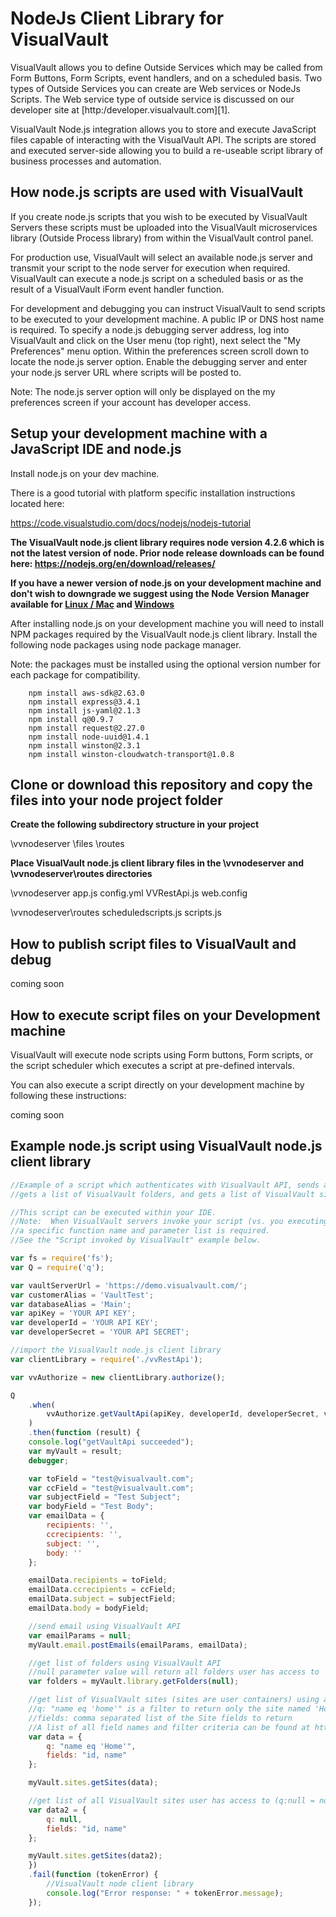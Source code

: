 

NodeJs Client Library for VisualVault
=====================================

VisualVault allows you to define Outside Services which may be called from Form Buttons, Form Scripts, event handlers, and on a scheduled basis.  Two types of Outside Services you can create are Web services or NodeJs Scripts.  The Web service type of outside service is discussed on our developer site at [http:/developer.visualvault.com][1].  

VisualVault Node.js integration allows you to store and execute JavaScript files capable of interacting with the VisualVault API. The scripts are stored and executed server-side allowing you to build a re-useable script library of business processes and automation.

How node.js scripts are used with VisualVault
------

If you create node.js scripts that you wish to be executed by VisualVault Servers these scripts must be uploaded into the VisualVault microservices library (Outside Process library) from within the VisualVault control panel.

For production use, VisualVault will select an available node.js server and transmit your script to the node server for execution when required.  VisualVault can execute a node.js script on a scheduled basis or as the result of a VisualVault iForm event handler function.

For development and debugging you can instruct VisualVault to send scripts to be executed to your development machine.  A public IP or DNS host name is required.  To specify a node.js debugging server address, log into VisualVault and click on the User menu (top right), next select the "My Preferences" menu option.  Within the preferences screen scroll down to locate the node.js server option.  Enable the debugging server and enter your node.js server URL where scripts will be posted to.

Note:  The node.js server option will only be displayed on the my preferences screen if your account has developer access.

Setup your development machine with a JavaScript IDE and node.js
------

Install node.js on your dev machine.  

There is a good tutorial with platform specific installation instructions located here:

https://code.visualstudio.com/docs/nodejs/nodejs-tutorial

**The VisualVault node.js client library requires node version 4.2.6 which is not the latest version of node.  Prior node release downloads can be found here:  https://nodejs.org/en/download/releases/**

**If you have a newer version of node.js on your development machine and don't wish to downgrade we suggest using the Node Version Manager available for [Linux / Mac](https://github.com/creationix/nvm) and [Windows](https://github.com/coreybutler/nvm-windows)**



After installing node.js on your development machine you will need to install NPM packages required by the VisualVault node.js client library.  Install the following node packages using node package manager.  

Note: the packages must be installed using the optional version number for each package for compatibility.
```shell
    npm install aws-sdk@2.63.0
    npm install express@3.4.1
    npm install js-yaml@2.1.3
    npm install q@0.9.7
    npm install request@2.27.0
    npm install node-uuid@1.4.1
    npm install winston@2.3.1
    npm install winston-cloudwatch-transport@1.0.8
```
Clone or download this repository and copy the files into your node project folder
 ------

 **Create the following subdirectory structure in your project**

\vvnodeserver
    \files
    \routes

**Place VisualVault node.js client library files in the \vvnodeserver and \vvnodeserver\routes directories**

\vvnodeserver
    app.js
    config.yml
    VVRestApi.js
    web.config

\vvnodeserver\routes
    scheduledscripts.js
    scripts.js

How to publish script files to VisualVault and debug
------

coming soon

How to execute script files on your Development machine
------

VisualVault will execute node scripts using Form buttons, Form scripts, or the script scheduler which executes a script at pre-defined intervals.

You can also execute a script directly on your development machine by following these instructions:

coming soon
    
 Example node.js script using VisualVault node.js client library
 ------

```javascript
//Example of a script which authenticates with VisualVault API, sends an email, 
//gets a list of VisualVault folders, and gets a list of VisualVault sites

//This script can be executed within your IDE.  
//Note:  When VisualVault servers invoke your script (vs. you executing the script) 
//a specific function name and parameter list is required.  
//See the "Script invoked by VisualVault" example below.

var fs = require('fs');
var Q = require('q');

var vaultServerUrl = 'https://demo.visualvault.com/';
var customerAlias = 'VaultTest';
var databaseAlias = 'Main';
var apiKey = 'YOUR API KEY';
var developerId = 'YOUR API KEY';
var developerSecret = 'YOUR API SECRET';

//import the VisualVault node.js client library
var clientLibrary = require('./vvRestApi');

var vvAuthorize = new clientLibrary.authorize();

Q
    .when(
        vvAuthorize.getVaultApi(apiKey, developerId, developerSecret, vaultServerUrl, customerAlias, databaseAlias)
    )
    .then(function (result) {
    console.log("getVaultApi succeeded");
    var myVault = result;
    debugger;

    var toField = "test@visualvault.com";
    var ccField = "test@visualvault.com";
    var subjectField = "Test Subject";
    var bodyField = "Test Body";
    var emailData = {
        recipients: '',
        ccrecipients: '',
        subject: '',
        body: ''
    };

    emailData.recipients = toField;
    emailData.ccrecipients = ccField;
    emailData.subject = subjectField;
    emailData.body = bodyField;

    //send email using VisualVault API
    var emailParams = null;
    myVault.email.postEmails(emailParams, emailData);

    //get list of folders using VisualVault API
    //null parameter value will return all folders user has access to
    var folders = myVault.library.getFolders(null);

    //get list of VisualVault sites (sites are user containers) using a filter
    //q: "name eq 'home'" is a filter to return only the site named 'Home'
    //fields: comma separated list of the Site fields to return
    //A list of all field names and filter criteria can be found at http://developer.visualvault.com/api/v1/RestApi/Data/datatypeslist
    var data = {
        q: "name eq 'Home'",
        fields: "id, name"
    };

    myVault.sites.getSites(data);

    //get list of all VisualVault sites user has access to (q:null = no filter condition)
    var data2 = {
        q: null,
        fields: "id, name"
    };

    myVault.sites.getSites(data2);
    })
    .fail(function (tokenError) {
        //VisualVault node client library 
        console.log("Error response: " + tokenError.message);
    });
```

 

